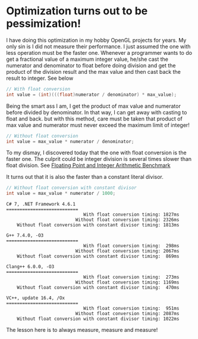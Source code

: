 # Optimization turns out to be pessimization!

I have doing this optimization in my hobby OpenGL projects for years. My only sin is I did not measure their performance. I just assumed the one with less operation must be the faster one. Whenever a programmer wants to do get a fractional value of a maximum integer value, he/she cast the numerator and denominator to float before doing division and get the product of the division result and the max value and then cast back the result to integer. See below

```Cpp
// With float conversion
int value = (int)(((float)numerator / denominator) * max_value);
```

Being the smart ass I am, I get the product of max value and numerator before divided by denominator. In that way, I can get away with casting to float and back. but with this method, care must be taken that product of max value and numerator must never exceed the maximum limit of integer!

```Cpp
// Without float conversion
int value = max_value * numerator / denominator;
```

To my dismay, I discovered today that the one with float conversion is the faster one. The culprit could be integer division is several times slower than float division. See [Floating Point and Integer Arithmetic Benchmark](https://github.com/shaovoon/arithmeticbench)

It turns out that it is also the faster than a constant literal divisor.

```Cpp
// Without float conversion with constant divisor
int value = max_value * numerator / 1000;
```

```
C# 7, .NET Framework 4.6.1
===========================
                             With float conversion timing: 1827ms
                          Without float conversion timing: 2326ms
    Without float conversion with constant divisor timing: 1813ms

G++ 7.4.0, -O3
===========================
                             With float conversion timing:  298ms
                          Without float conversion timing: 2067ms
    Without float conversion with constant divisor timing:  869ms
	
Clang++ 6.0.0, -O3
===========================
                             With float conversion timing:  273ms
                          Without float conversion timing: 1169ms
    Without float conversion with constant divisor timing:  470ms

VC++, update 16.4, /Ox
===========================
                             With float conversion timing:  951ms
                          Without float conversion timing: 2087ms
    Without float conversion with constant divisor timing: 1022ms
```

The lesson here is to always measure, measure and measure!